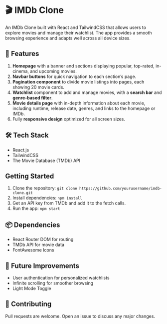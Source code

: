 # 🎬 IMDb Clone  

An IMDb Clone built with React and TailwindCSS that allows users to explore movies and manage their watchlist. The app provides a smooth browsing experience and adapts well across all device sizes.

## 🌟 Features  
1. **Homepage** with a banner and sections displaying popular, top-rated, in-cinema, and upcoming movies.  
2. **Navbar buttons** for quick navigation to each section’s page.  
3. **Pagination component** to divide movie listings into pages, each showing 20 movie cards.  
4. **Watchlist** component to add and manage movies, with a **search bar** and **genre-based filter**.  
5. **Movie details page** with in-depth information about each movie, including runtime, release date, genres, and links to the homepage or IMDb.  
6. Fully **responsive design** optimized for all screen sizes.

## 🛠️ Tech Stack  
- React.js  
- TailwindCSS  
- The Movie Database (TMDb) API  

## Getting Started  
1. Clone the repository: `git clone https://github.com/yourusername/imdb-clone.git`  
2. Install dependencies: `npm install`  
3. Get an API key from TMDb and add it to the fetch calls.  
4. Run the app: `npm start`  

## 📦 Dependencies  
- React Router DOM for routing  
- TMDb API for movie data  
- FontAwesome Icons 

## 📝 Future Improvements  
- User authentication for personalized watchlists  
- Infinite scrolling for smoother browsing  
- Light Mode Toggle

## 🤝 Contributing  
Pull requests are welcome. Open an issue to discuss any major changes.  
